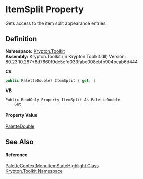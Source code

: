 # ItemSplit Property


Gets access to the item split appearance entries.



## Definition
**Namespace:** <a href="79d2eac2-21f4-54ff-7552-b20c33c30600.md">Krypton.Toolkit</a>  
**Assembly:** Krypton.Toolkit (in Krypton.Toolkit.dll) Version: 80.23.10.287+8d7660f9dc5efd033fabe008ebfb904beab6d444

**C#**
``` C#
public PaletteDouble? ItemSplit { get; }
```
**VB**
``` VB
Public ReadOnly Property ItemSplit As PaletteDouble
	Get
```



#### Property Value
<a href="36787411-db48-4574-51dd-2d4d3139f187.md">PaletteDouble</a>

## See Also


#### Reference
<a href="8c6b4bae-44e1-c768-71e8-a2fdcf847b52.md">PaletteContextMenuItemStateHighlight Class</a>  
<a href="79d2eac2-21f4-54ff-7552-b20c33c30600.md">Krypton.Toolkit Namespace</a>  
